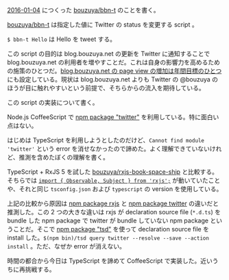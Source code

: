 [2016-01-04][] につくった [bouzuya/bbn-t][] のことを書く。

[bouzuya/bbn-t][] は指定した値に Twitter の status を変更する script 。

`$ bbn-t Hello` は Hello を tweet する。

この script の目的は blog.bouzuya.net の更新を Twitter に通知することで blog.bouzuya.net の利用者を増やすことだ。これは自身の影響力を高めるための施策のひとつだ。[blog.bouzuya.net の page view の増加は年間目標のひとつ](https://github.com/bouzuya/blog.bouzuya.net/blob/d7be013e4b1ab3bef08bc4cad0d9119a1df2300e/docs/writing.md#%E6%95%B0%E5%80%A4%E7%9B%AE%E6%A8%99)にも設定している。現状は blog.bouzuya.net よりも Twitter の @bouzuya のほうが目に触れやすいという前提で、そちらからの流入を期待している。

この script の実装について書く。

Node.js CoffeeScript で [npm package "twitter"](https://www.npmjs.com/package/twitter) を利用している。特に面白い点はない。

はじめは TypeScript を利用しようとしたのだけど、`Cannot find module 'twitter'` という error を消せなかったので諦めた。よく理解できていないけれど、推測を含めたぼくの理解を書く。

TypeScript + RxJS 5 を試した [bouzuya/rxjs-book-space-ship][] と比較する。 そちらでは [`import { Observable, Subject } from 'rxjs';`](https://github.com/bouzuya/rxjs-book-space-ship/blob/fc6f3cb56803d499f13738ee42475e8fc8cbfa55/src/index.ts#L1) が動いていたことや、それと同じ `tsconfig.json` および `typescript` の version を使用している。

上記の比較から原因は [npm package rxjs](https://www.npmjs.com/package/rxjs) と [npm package twitter](https://www.npmjs.com/package/twitter) の違いだと推測した。この 2 つの大きな違いは rxjs が declaration source file (`*.d.ts`) を bundle した npm package で twitter が bundle していない npm package ということだ。そこで [npm package "tsd"](https://www.npmjs.com/package/tsd) を使って declaration source file を install した。`$(npm bin)/tsd query twitter --resolve --save --action install` 。ただ、なぜか error が消えない。

時間の都合から今日は TypeScript を諦めて CoffeeScript で実装した。近いうちに再挑戦する。

[2016-01-04]: http://blog.bouzuya.net/2016/01/04/
[bouzuya/bbn-t]: https://github.com/bouzuya/bbn-t
[bouzuya/rxjs-book-space-ship]: https://github.com/bouzuya/rxjs-book-space-ship
